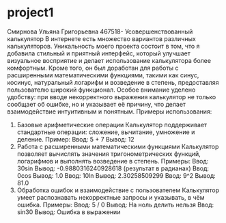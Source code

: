 # project1
Смирнова Ульяна Григорьевна 467518- Усовершенствованный калькулятор 
В интернете есть множество вариантов различных калькуляторов. Уникальность моего проекта состоит в том, что я добавила стильный и приятный интерфейс, который улучшает визуальное восприятие и делает использование калькулятора более комфортным. Кроме того, он был доработан для работы с расширенными математическими функциями, такими как синус, косинус, натуральный логарифм и возведение в степень, предоставляя пользователю широкий функционал.
Особое внимание уделено удобству: при вводе некорректного выражения калькулятор не только сообщает об ошибке, но и указывает её причину, что делает взаимодействие интуитивным и понятным. 
Примеры использования:
1. Базовые арифметические операции
Калькулятор поддерживает стандартные операции: сложение, вычитание, умножение и деление.
Пример:
Ввод: 5 + 7
Вывод: 12
2. Работа с расширенными математическими функциями
Калькулятор позволяет вычислять значения тригонометрических функций, логарифмов и выполнять возведение в степень.
Примеры:
Ввод: 30sin
Вывод: -0.9880316240928618 (результат в радианах)
Ввод: 0cos
Вывод: 1.0
Ввод: 10ln
Вывод: 2.30258509299
Ввод: 9^2
Вывод: 81.0
3. Обработка ошибок и взаимодействие с пользователем
Калькулятор умеет распознавать некорректные запросы и указывать, в чём ошибка.
Примеры:
Ввод: 5 / 0
Вывод: На ноль делить нельзя
Ввод: sin30
Вывод: Ошибка в выражении
